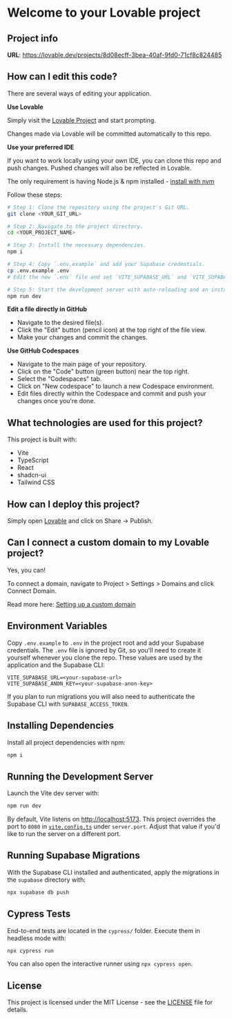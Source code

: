 # Welcome to your Lovable project

## Project info

**URL**: https://lovable.dev/projects/8d08ecff-3bea-40af-9fd0-71cf8c824485

## How can I edit this code?

There are several ways of editing your application.

**Use Lovable**

Simply visit the [Lovable Project](https://lovable.dev/projects/8d08ecff-3bea-40af-9fd0-71cf8c824485) and start prompting.

Changes made via Lovable will be committed automatically to this repo.

**Use your preferred IDE**

If you want to work locally using your own IDE, you can clone this repo and push changes. Pushed changes will also be reflected in Lovable.

The only requirement is having Node.js & npm installed - [install with nvm](https://github.com/nvm-sh/nvm#installing-and-updating)

Follow these steps:

```sh
# Step 1: Clone the repository using the project's Git URL.
git clone <YOUR_GIT_URL>

# Step 2: Navigate to the project directory.
cd <YOUR_PROJECT_NAME>

# Step 3: Install the necessary dependencies.
npm i

# Step 4: Copy `.env.example` and add your Supabase credentials.
cp .env.example .env
# Edit the new `.env` file and set `VITE_SUPABASE_URL` and `VITE_SUPABASE_ANON_KEY`.

# Step 5: Start the development server with auto-reloading and an instant preview.
npm run dev
```

**Edit a file directly in GitHub**

- Navigate to the desired file(s).
- Click the "Edit" button (pencil icon) at the top right of the file view.
- Make your changes and commit the changes.

**Use GitHub Codespaces**

- Navigate to the main page of your repository.
- Click on the "Code" button (green button) near the top right.
- Select the "Codespaces" tab.
- Click on "New codespace" to launch a new Codespace environment.
- Edit files directly within the Codespace and commit and push your changes once you're done.

## What technologies are used for this project?

This project is built with:

- Vite
- TypeScript
- React
- shadcn-ui
- Tailwind CSS

## How can I deploy this project?

Simply open [Lovable](https://lovable.dev/projects/8d08ecff-3bea-40af-9fd0-71cf8c824485) and click on Share -> Publish.

## Can I connect a custom domain to my Lovable project?

Yes, you can!

To connect a domain, navigate to Project > Settings > Domains and click Connect Domain.

Read more here: [Setting up a custom domain](https://docs.lovable.dev/tips-tricks/custom-domain#step-by-step-guide)

## Environment Variables

Copy `.env.example` to `.env` in the project root and add your Supabase credentials. The `.env` file is ignored by Git, so you'll need to create it yourself whenever you clone the repo. These values are used by the application and the Supabase CLI:

```dotenv
VITE_SUPABASE_URL=<your-supabase-url>
VITE_SUPABASE_ANON_KEY=<your-supabase-anon-key>
```

If you plan to run migrations you will also need to authenticate the Supabase CLI with `SUPABASE_ACCESS_TOKEN`.

## Installing Dependencies

Install all project dependencies with npm:

```sh
npm i
```

## Running the Development Server

Launch the Vite dev server with:

```sh
npm run dev
```

By default, Vite listens on <http://localhost:5173>. This project overrides the
port to `8080` in [`vite.config.ts`](vite.config.ts) under `server.port`. Adjust
that value if you'd like to run the server on a different port.

## Running Supabase Migrations

With the Supabase CLI installed and authenticated, apply the migrations in the `supabase` directory with:

```sh
npx supabase db push
```

## Cypress Tests

End-to-end tests are located in the `cypress/` folder. Execute them in headless mode with:

```sh
npx cypress run
```

You can also open the interactive runner using `npx cypress open`.

## License

This project is licensed under the MIT License - see the [LICENSE](LICENSE) file for details.
